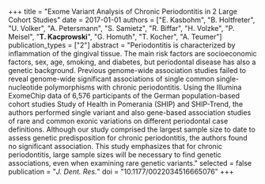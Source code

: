 +++
title = "Exome Variant Analysis of Chronic Periodontitis in 2 Large Cohort Studies"
date = 2017-01-01
authors = ["E. Kasbohm", "B. Holtfreter", "U. Volker", "A. Petersmann", "S. Samietz", "R. Biffar", "H. Volzke", "P. Meisel", "**T. Kacprowski**", "G. Homuth", "T. Kocher", "A. Teumer"]
publication_types = ["2"]
abstract = "Periodontitis is characterized by inflammation of the gingival tissue. The main risk factors are socioeconomic factors, sex, age, smoking, and diabetes, but periodontal disease has also a genetic background. Previous genome-wide association studies failed to reveal genome-wide significant associations of single common single-nucleotide polymorphisms with chronic periodontitis. Using the Illumina ExomeChip data of 6,576 participants of the German population-based cohort studies Study of Health in Pomerania (SHIP) and SHIP-Trend, the authors performed single variant and also gene-based association studies of rare and common exonic variations on different periodontal case definitions. Although our study comprised the largest sample size to date to assess genetic predisposition for chronic periodontitis, the authors found no significant association. This study emphasizes that for chronic periodontitis, large sample sizes will be necessary to find genetic associations, even when examining rare genetic variants."
selected = false
publication = "*J. Dent. Res.*"
doi = "10.1177/0022034516665076"
+++

